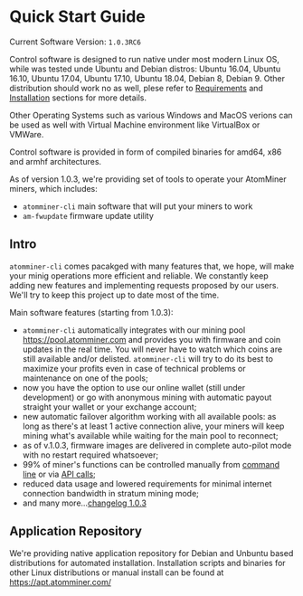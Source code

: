 # Quick Start Guide

Current Software Version: `1.0.3RC6`

Control software is designed to run native under most modern Linux OS, while was tested unde Ubuntu and Debian distros: Ubuntu 16.04, Ubuntu 16.10, Ubuntu 17.04, Ubuntu 17.10, Ubuntu 18.04, Debian 8, Debian 9. Other distribution should work no as well, plese refer to [Requirements](/software/requirements) and [Installation](/software/install) sections for more details.

Other Operating Systems such as various Windows and MacOS verions can be used as well with Virtual Machine environment like VirtualBox or VMWare.

Control software is provided in form of compiled binaries for amd64, x86 and armhf architectures.

As of version 1.0.3, we're providing set of tools to operate your AtomMiner miners, which includes:

* `atomminer-cli` main software that will put your miners to work
* `am-fwupdate` firmware update utility 

## Intro

`atomminer-cli` comes pacakged with many features that, we hope, will make your minig operations more efficient and reliable. We constantly keep adding new features and implementing requests proposed by our users. We'll try to keep this project up to date most of the time.

Main software features (starting from 1.0.3):

* `atomminer-cli` automatically integrates with our mining pool https://pool.atomminer.com and provides you with firmware and coin updates in the real time. You will never have to watch which coins are still available and/or delisted. `atomminer-cli` will try to do its best to maximize your profits even in case of technical problems or maintenance on one of the pools;
* now you have the option to use our online wallet (still under development) or go with anonymous mining with automatic payout straight your wallet or your exchange account;
* new automatic failover algorithm working with all available pools: as long as there's at least 1 active connection alive, your miners will keep mining what's available while waiting for the main pool to reconnect;
* as of v.1.0.3, firmware images are delivered in complete auto-pilot mode with no restart required whatsoever;
* 99% of miner's functions can be controlled manually from [command line](/software/cli) or via [API calls](/software/api);
* reduced data usage and lowered requirements for minimal internet connection bandwidth in stratum mining mode;
* and many more...[changelog 1.0.3](/changelog)

## Application Repository

We're providing native application repository for Debian and Unbuntu based distributions for automated installation. Installation scripts and binaries for other Linux distributions or manual install can be found at https://apt.atomminer.com/


